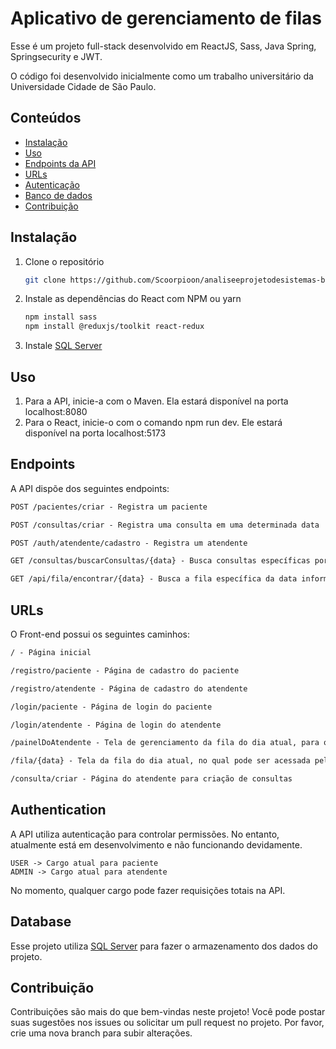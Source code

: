 # Aplicativo de gerenciamento de filas

Esse é um projeto full-stack desenvolvido em ReactJS, Sass, Java Spring, Springsecurity e JWT.

O código foi desenvolvido inicialmente como um trabalho universitário da Universidade Cidade de São Paulo.

## Conteúdos

- [Instalação](#instalação)
- [Uso](#uso)
- [Endpoints da API](#endpoints)
- [URLs](#urls)
- [Autenticação](#autenticação)
- [Banco de dados](#bd)
- [Contribuição](#contribuicao)

## Instalação

1. Clone o repositório
   ```bash
   git clone https://github.com/Scoorpioon/analiseeprojetodesistemas-bluefenix.git
   ```

2. Instale as dependências do React com NPM ou yarn
   ```bash
   npm install sass
   npm install @reduxjs/toolkit react-redux
   ``` 

4. Instale [SQL Server](https://www.microsoft.com/pt-br/sql-server/sql-server-downloads)

## Uso

1. Para a API, inicie-a com o Maven. Ela estará disponível na porta localhost:8080
2. Para o React, inicie-o com o comando npm run dev. Ele estará disponível na porta localhost:5173


## Endpoints
A API dispõe dos seguintes endpoints:

```markdown
POST /pacientes/criar - Registra um paciente

POST /consultas/criar - Registra uma consulta em uma determinada data

POST /auth/atendente/cadastro - Registra um atendente

GET /consultas/buscarConsultas/{data} - Busca consultas específicas por data, no formato YYYY-MM-DD

GET /api/fila/encontrar/{data} - Busca a fila específica da data informada, no formato YYYY-MM-DD
```

## URLs
O Front-end possui os seguintes caminhos:

```markdown
/ - Página inicial 

/registro/paciente - Página de cadastro do paciente

/registro/atendente - Página de cadastro do atendente

/login/paciente - Página de login do paciente

/login/atendente - Página de login do atendente

/painelDoAtendente - Tela de gerenciamento da fila do dia atual, para os atendentes.

/fila/{data} - Tela da fila do dia atual, no qual pode ser acessada pelos usuários que possuem cadastro na fila (em desenvolvimento)

/consulta/criar - Página do atendente para criação de consultas
```


## Authentication
A API utiliza autenticação para controlar permissões. No entanto, atualmente está em desenvolvimento e não funcionando devidamente.

```
USER -> Cargo atual para paciente
ADMIN -> Cargo atual para atendente
```
No momento, qualquer cargo pode fazer requisições totais na API.

## Database
Esse projeto utiliza [SQL Server](https://www.microsoft.com/pt-br/sql-server/sql-server-downloads) para fazer o armazenamento dos dados do projeto.

## Contribuição
Contribuições são mais do que bem-vindas neste projeto! Você pode postar suas sugestões nos issues ou solicitar um pull request no projeto.
Por favor, crie uma nova branch para subir alterações.
